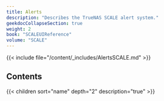 ```yaml
---
title: Alerts
description: "Describes the TrueNAS SCALE alert system."
geekdocCollapseSection: true
weight: 2
book: "SCALEUIReference"
volume: "SCALE"
---
```


{{< include file="/content/_includes/AlertsSCALE.md" >}}

## Contents

{{< children sort="name" depth="2" description="true" >}}
